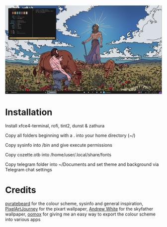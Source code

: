 ![hello](screens/clean2.png)

# Installation

Install xfce4-terminal, rofi, tint2, dunst & zathura

Copy all folders beginning with a . into your home directory (~/)

Copy sysinfo into /bin and give execute permissions

Copy cozette.otb into /home/user/.local/share/fonts

Copy telegram folder into ~/Documents and set theme and background via Telegram chat settings

# Credits

[pyratebeard](https://wwww.pyratebeard.net) for the colour scheme, sysinfo and general inspiration, 
[PixelArtJourney](https://twitter.com/PixelArtJourney) for the pixart wallpaper, 
[Andrew White](http://www.basileuscomic.com/) for the skyfather wallpaper, 
[oomox](https://github.com/themix-project/oomox) for giving me an easy way to export the colour scheme into various apps

